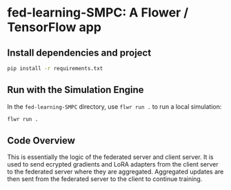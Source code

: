 # fed-learning-SMPC: A Flower / TensorFlow app

## Install dependencies and project

```bash
pip install -r requirements.txt
```

## Run with the Simulation Engine

In the `fed-learning-SMPC` directory, use `flwr run .` to run a local simulation:

```bash
flwr run .
```

## Code Overview

This is essentially the logic of the federated server and client server. It is used to send ecrypted gradients and LoRA adapters from the client server to the federated server where they are aggregated. Aggregated updates are then sent from the federated server to the client to continue training.

